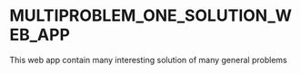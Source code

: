 # MULTIPROBLEM_ONE_SOLUTION_WEB_APP
This web app contain many interesting solution of many general problems   

